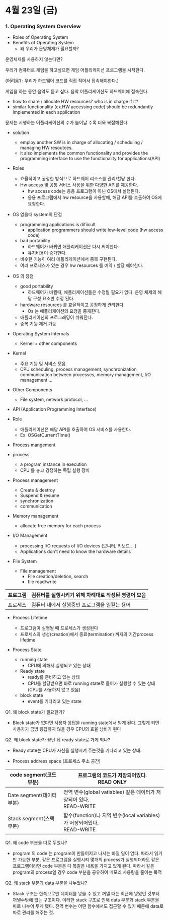 # 4월 23일 (금)



### 1. Operating System Overview

* Roles of Operating System 
* Benefits of Operating System
  * 왜 우리가 운영체제가 필요할까?

운영체제를 사용하지 않는다면?

우리가 컴퓨터로 게임을 하고싶으면 게임 어플리케이션 프로그램을 시작한다.

(어려움1 : 우리가 하드웨어 코드를 직접 적어서 접속해야한다.)

게임을 하는 동안 음악도 듣고 싶다. 음악 어플리케이션도 하드웨어에 접속한다.

* how to share / allocate HW resources? who is in charge if it?
* similar functionality (ex.HW accessing code) should be redundantly implemented in each application

문제는 시행하는 어플리케이션의 수가 늘어날 수록 더욱 복잡해진다.

* solution
  * employ another SW is in charge of allocating / scheduling / managing HW resoutces.
  * it also implements the common functionality and provides the programming interface to use the functionality for applications(API)



* Roles
  * 효율적이고 공정한 방식으로 하드웨어 리소스를 관리/할당 한다.
  * Hw access 및 공통 서비스 사용을 위한 다양한 API를 제공한다.
    * hw access code는 응용 프로그램이 아닌 OS에서 실행된다.
    * 응용 프로그램에서 hw resource을 사용할때, 해당 API를 호출하여 OS에 요청한다.

* OS 없을때 system의 단점
  * programming applications is difiicult
    * application programmers should write low-level code (hw access code)
  * bad portability
    * 하드웨어가 바뀌면 애플리케이션은 다시 써야한다.
    * 유지비용이 증가한다.
  * 비슷한 기능이 여러 애플리케이션에서 중복 구현된다.
  * 여러 프로세스가 있는 경우 hw resources 를 예약 / 할당 해야한다.
* OS 의 장점
  * good portability
    * 하드웨어가 바뀔때, 애플리케이션들은 수정될 필요가 없다. 운영 체제의 해당 구성 요소만 수정 된다.
  * hardware resources 를 효율적이고 공정하게 관리한다
    * Os 는 애플리케이션의 요청을 중재한다.
  * 애플리케이션의 프로그래밍이 쉬워진다.
  * 중복 기능 제거 가능



* Operating System Internals
  * Kernel + other components
* Kernel
  * 주요 기능 및 서비스 모음
  * CPU scheduling, process management, synchronization, communication between processes, memory management, I/O management ...
* Other Components
  * File system, network protocol, ...



* API (Application Programming Interface)
* Role 
  * 애플리케이션은 해당 API를 호출하여 OS 서비스를 사용한다.
  * Ex. OSGetCurrentTime()



* Process mangement
* process 
  * a program instance in execution
  * CPU 를 놓고 경쟁하는 독립 실행 장치
* Process management
  * Create & destroy
  * Suspend & resume
  * synchronization
  * communication



* Memory management
  * allocate free memory for each process
* I/O Management
  * processing I/O requests of I/O devices (모니터, 키보드 ...)
  * Applications don't need to know the hardware details
* File System
  * File management
    * File creation/deletion, search
    * file read/write



| 프로그램 | 컴퓨터를 실행시키기 위해 차례대로 작성된 명령어 모음 |
| -------- | ---------------------------------------------------- |
| 프로세스 | 컴퓨터 내에서 실행중인 프로그램을 일컫는 용어        |



* Process Lifetime
  * 프로그램이 실행될 때 프로세스가 생성된다
  * 프로세스의 생성(creation)에서 종료(termination) 까지의 기간process lifetime 

* Process State
  * running state
    * CPU에 의해서 실행되고 있는 상태
  * Ready state
    * ready를 준비하고 있는 상태
    * CPU를 할당받으면 바로 running state로 들어가 실행할 수 있는 상태 (CPU를 사용하지 않고 있음)
  * block state
    * event를 기다리고 있는 state

Q1. 왜 block state가 필요한가?

- Block state가 없다면 사용자 응답을 running state에서 받게 된다. 그렇게 되면 사용자가 금방 응답하지 않을 경우 CPU의 효율 낭비가 된다

Q2. 왜 block state가 끝난 뒤 ready state로 가게 되나?

* Ready state는 CPU가 자신을 실행시켜 주는것을 기다리고 있는 상태.



* Process address space (프로세스 주소 공간)



| code segment(코드 부분)   | 프로그램의 코드가 저장되어있다. <br> READ ONLY </br>         |
| ------------------------- | ------------------------------------------------------------ |
| Date segment(데이터 부분) | 전역 변수(global vatiables) 같은 데이터가 저장되어 있다. <br> READ-WRITE</br> |
| Stack segment(스택 부분)  | 함수(function)나 지역 변수(local variables) 가 저장되어있다. <br>READ-WRITE</br> |

Q1. 왜 code 부분을 따로 두었나?

- program 의 code 는 program이 만들어지고 나서는 바뀔 일이 없다. 따라서 읽기만 가능한 부분. 같은 프로그램을 실행시켜 몇개의 process가 실행되더라도 같은 프로그램이라면 code 부분은 다 똑같은 내용을 가지고 있게 된다. 따라서 같은 program의 process일 경우 code 부분을 공유하여 메모리 사용량을 줄이는 목적

Q2. 왜 stack 부분과 data 부분을 나누었나?

- Stack 구조는 한쪽으로만 데이터를 넣을 수 있고 꺼낼 때는 최근에 넣었던 것부터 꺼낼수밖에 없는 구조이다. 이러한 stack 구조로 인해 data 부분과 stack 부분을 따로 나누어 두게 됐다. 전역 변수는 어떤 함수에서도 접근할 수 있기 때문에 data로 따로 관리를 해주는 것. 




